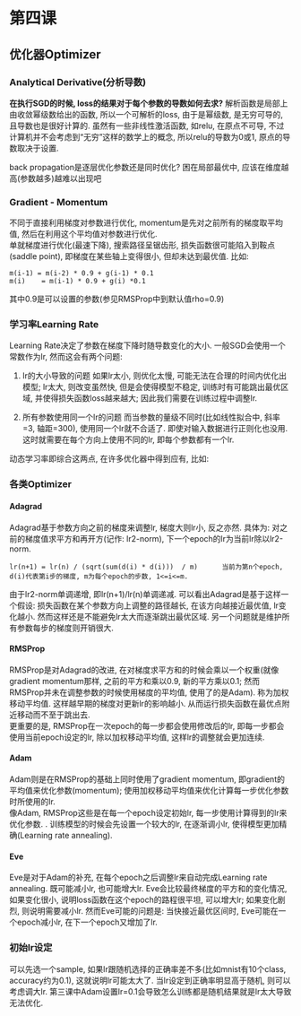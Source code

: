 # 第四课

## 优化器Optimizer

### Analytical Derivative(分析导数)
**在执行SGD的时候, loss的结果对于每个参数的导数如何去求?**
解析函数是局部上由收敛幂级数给出的函数, 所以一个可解析的loss, 由于是幂级数, 是无穷可导的, 且导数也是很好计算的.
虽然有一些非线性激活函数, 如relu, 在原点不可导, 不过计算机并不会考虑到“无穷”这样的数学上的概念, 所以relu的导数为0或1, 原点的导数取决于设置.


back propagation是逐层优化参数还是同时优化?
困在局部最优中, 应该在维度越高(参数越多)越难以出现吧



### Gradient - Momentum
不同于直接利用梯度对参数进行优化, momentum是先对之前所有的梯度取平均值, 然后在利用这个平均值对参数进行优化.  
单就梯度进行优化(最速下降), 搜索路径呈锯齿形, 损失函数很可能陷入到鞍点(saddle point), 即梯度在某些轴上变得很小, 但却未达到最优值.  比如:
```
m(i-1) = m(i-2) * 0.9 + g(i-1) * 0.1
m(i)    = m(i-1) * 0.9 + g(i) *0.1
```
其中0.9是可以设置的参数(参见RMSProp中到默认值rho=0.9)

### 学习率Learning Rate
Learning Rate决定了参数在梯度下降时随导数变化的大小. 一般SGD会使用一个常数作为lr, 然而这会有两个问题:

1. lr的大小导致的问题
如果lr太小, 则优化太慢, 可能无法在合理的时间内优化出模型; lr太大, 则改变虽然快, 但是会使得模型不稳定, 训练时有可能跳出最优区域, 并使得损失函数loss越来越大; 因此我们需要在训练过程中调整lr. 

2. 所有参数使用同一个lr的问题
而当参数的量级不同时(比如线性拟合中, 斜率=3, 轴距=300), 使用同一个lr就不合适了. 即使对输入数据进行正则化也没用. 这时就需要在每个方向上使用不同的lr, 即每个参数都有一个lr.

动态学习率即综合这两点, 在许多优化器中得到应有, 比如:

### 各类Optimizer
#### Adagrad
Adagrad基于参数方向之前的梯度来调整lr, 梯度大则lr小, 反之亦然. 具体为: 对之前的梯度值求平方和再开方(记作: lr2-norm), 下一个epoch的lr为当前lr除以lr2-norm.
```
lr(n+1) = lr(n) / (sqrt(sum(d(i) * d(i)))  / m)      当前为第n个epoch, d(i)代表第i步的梯度, m为每个epoch的步数, 1<=i<=m.
```
由于lr2-norm单调递增, 即lr(n+1)/lr(n)单调递减. 可以看出Adagrad是基于这样一个假设: 损失函数在某个参数方向上调整的路径越长, 在该方向越接近最优值, lr变化越小. 然而这样还是不能避免lr太大而逐渐跳出最优区域. 另一个问题就是维护所有参数每步的梯度则开销很大.

#### RMSProp
RMSProp是对Adagrad的改进, 在对梯度求平方和的时候会乘以一个权重(就像gradient momentum那样, 之前的平方和乘以0.9, 新的平方乘以0.1; 然而RMSProp并未在调整参数的时候使用梯度的平均值, 使用了的是Adam). 称为加权移动平均值. 这样越早期的梯度对更新lr的影响越小. 从而运行损失函数在最优点附近移动而不至于跳出去.  
更重要的是, RMSProp在一次epoch的每一步都会使用修改后的lr, 即每一步都会使用当前epoch设定的lr, 除以加权移动平均值, 这样lr的调整就会更加连续.  

#### Adam
Adam则是在RMSProp的基础上同时使用了gradient momentum, 即gradient的平均值来优化参数(momentum); 使用加权移动平均值来优化计算每一步优化参数时所使用的lr.    
像Adam, RMSProp这些是在每一个epoch设定初始lr, 每一步使用计算得到的lr来优化参数. . 训练模型的时候会先设置一个较大的lr, 在逐渐调小lr, 使得模型更加精确(Learning rate annealing). 

#### Eve 
Eve是对于Adam的补充, 在每个epoch之后调整lr来自动完成Learning rate annealing. 既可能减小lr, 也可能增大lr. Eve会比较最终梯度的平方和的变化情况, 如果变化很小, 说明loss函数在这个epoch的路程很平坦, 可以增大lr; 如果变化剧烈, 则说明需要减小lr. 然而Eve可能的问题是: 当快接近最优区间时, Eve可能在一个epoch减小lr, 在下一个epoch又增加了lr.

### 初始lr设定
可以先选一个sample, 如果lr跟随机选择的正确率差不多(比如mnist有10个class, accuracy约为0.1), 这就说明lr可能太大了. 当lr设定到正确率明显高于随机, 则可以考虑调大lr. 第三课中Adam设置lr=0.1会导致怎么训练都是随机结果就是lr太大导致无法优化.

